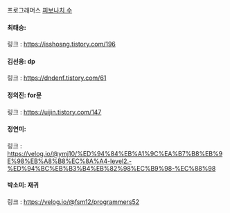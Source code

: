프로그래머스 [피보나치 수](https://school.programmers.co.kr/learn/courses/30/lessons/12945)<br>

#### 최태승: 
링크 : https://isshosng.tistory.com/196

#### 김선웅: dp
링크 : https://dndenf.tistory.com/61

#### 정의진: for문
링크 : https://uijin.tistory.com/147

#### 정연미: 
링크 : https://velog.io/@ymj10/%ED%94%84%EB%A1%9C%EA%B7%B8%EB%9E%98%EB%A8%B8%EC%8A%A4-level2.-%ED%94%BC%EB%B3%B4%EB%82%98%EC%B9%98-%EC%88%98

#### 박소미: 재귀
링크 : https://velog.io/@fsm12/programmers52
